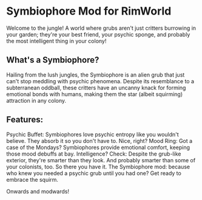 # Symbiophore Mod for RimWorld

Welcome to the jungle! A world where grubs aren't just critters burrowing in your garden; they're your best friend, your psychic sponge, and probably the most intelligent thing in your colony!

## What's a Symbiophore?

Hailing from the lush jungles, the Symbiophore is an alien grub that just can't stop meddling with psychic phenomena. Despite its resemblance to a subterranean oddball, these critters have an uncanny knack for forming emotional bonds with humans, making them the star (albeit squirming) attraction in any colony.

## Features:

Psychic Buffet: Symbiophores love psychic entropy like you wouldn't believe. They absorb it so you don't have to. Nice, right?
Mood Ring: Got a case of the Mondays? Symbiophores provide emotional comfort, keeping those mood debuffs at bay.
Intelligence? Check: Despite the grub-like exterior, they're smarter than they look. And probably smarter than some of your colonists, too.
So there you have it. The Symbiophore mod: because who knew you needed a psychic grub until you had one? Get ready to embrace the squirm.

Onwards and modwards!
